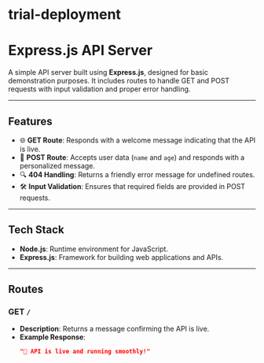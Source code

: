 # trial-deployment

# Express.js API Server

A simple API server built using **Express.js**, designed for basic demonstration purposes. It includes routes to handle GET and POST requests with input validation and proper error handling.

---

## Features

- 🌐 **GET Route**: Responds with a welcome message indicating that the API is live.
- 📝 **POST Route**: Accepts user data (`name` and `age`) and responds with a personalized message.
- 🔍 **404 Handling**: Returns a friendly error message for undefined routes.
- 🛠️ **Input Validation**: Ensures that required fields are provided in POST requests.

---

## Tech Stack

- **Node.js**: Runtime environment for JavaScript.
- **Express.js**: Framework for building web applications and APIs.

---

## Routes

### **GET `/`**
- **Description**: Returns a message confirming the API is live.
- **Example Response**:
  ```json
  "🎉 API is live and running smoothly!"
